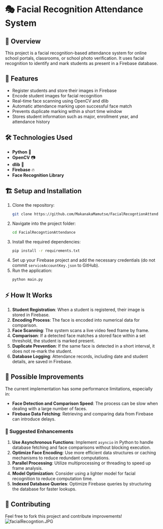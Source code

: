 # 🎭 Facial Recognition Attendance System

## 📌 Overview
This project is a facial recognition-based attendance system for online school portals, classrooms, or school photo verification. It uses facial recognition to identify and mark students as present in a Firebase database.

## 🚀 Features
- Register students and store their images in Firebase
- Encode student images for facial recognition
- Real-time face scanning using OpenCV and dlib
- Automatic attendance marking upon successful face match
- Prevents duplicate marking within a short time window
- Stores student information such as major, enrollment year, and attendance history

## 🛠️ Technologies Used
- **Python** 🐍
- **OpenCV** 📷
- **dlib** 🧠
- **Firebase** 🔥
- **Face Recognition Library**

## 🏗️ Setup and Installation
1. Clone the repository:
   ```sh
   git clone https://github.com/MakanakaMamutse/FacialRecogntionAttendance.git
   ```
2. Navigate into the project folder:
   ```sh
   cd FacialRecogntionAttendance
   ```
3. Install the required dependencies:
   ```sh
   pip install -r requirements.txt
   ```
4. Set up your Firebase project and add the necessary credentials (do not commit `serviceAccountKey.json` to GitHub).
5. Run the application:
   ```sh
   python main.py
   ```

## ⚡ How It Works
1. **Student Registration**: When a student is registered, their image is stored in Firebase.
2. **Encoding Process**: The face is encoded into numerical data for comparison.
3. **Face Scanning**: The system scans a live video feed frame by frame.
4. **Comparison**: If a detected face matches a stored face within a set threshold, the student is marked present.
5. **Duplicate Prevention**: If the same face is detected in a short interval, it does not re-mark the student.
6. **Database Logging**: Attendance records, including date and student details, are saved in Firebase.

## 🔧 Possible Improvements
The current implementation has some performance limitations, especially in:
- **Face Detection and Comparison Speed**: The process can be slow when dealing with a large number of faces.
- **Firebase Data Fetching**: Retrieving and comparing data from Firebase can introduce delays.

### 🔹 Suggested Enhancements
1. **Use Asynchronous Functions**: Implement `asyncio` in Python to handle database fetching and face comparisons without blocking execution.
2. **Optimize Face Encoding**: Use more efficient data structures or caching mechanisms to reduce redundant computations.
3. **Parallel Processing**: Utilize multiprocessing or threading to speed up frame analysis.
4. **Model Optimization**: Consider using a lighter model for facial recognition to reduce computation time.
5. **Indexed Database Queries**: Optimize Firebase queries by structuring the database for faster lookups.

## 🤝 Contributing
Feel free to fork this project and contribute improvements!
![facialRecogntion.JPG](..%2F..%2FDownloads%2FfacialRecogntion.JPG)

